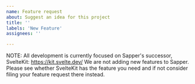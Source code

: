 ```yaml
---
name: Feature request
about: Suggest an idea for this project
title: ''
labels: 'New Feature'
assignees: ''

---
```


NOTE: All development is currently focused on Sapper's successor, SvelteKit: https://kit.svelte.dev/
We are not adding new features to Sapper. Please see whether SvelteKit has the feature you need and
if not consider filing your feature request there instead.

<!--
**Is your feature request related to a problem? Please describe.**
A clear and concise description of what the problem is. For example: I'm always frustrated when [...]

**Describe the solution you'd like**
A clear and concise description of what you want to happen.

**Describe alternatives you've considered**
A clear and concise description of any alternative solutions or features you've considered.

**How important is this feature to you?**
Note: the more honest and specific you are here the more we will take you seriously.

**Additional context**
Add any other context or screenshots about the feature request here.
-->
